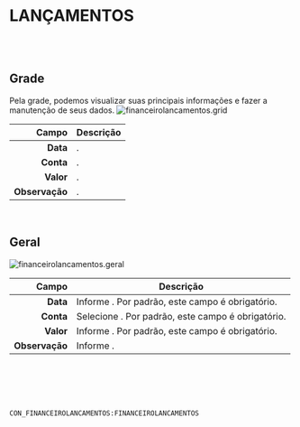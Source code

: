 # LANÇAMENTOS
<br>
<br>

## Grade
Pela grade, podemos visualizar suas principais informações e fazer a manutenção de seus dados.
![financeirolancamentos.grid](https://raw.githubusercontent.com/netforcews/docs-siscom/master/geral/imagens/financeirolancamentos.grid.png)

Campo | Descrição
--:|---
**Data** | .
**Conta** | .
**Valor** | .
**Observação** | .
<br>

## Geral
![financeirolancamentos.geral](https://raw.githubusercontent.com/netforcews/docs-siscom/master/geral/imagens/financeirolancamentos.geral.png)

Campo | Descrição
--:|---
**Data** | Informe . Por padrão, este campo é obrigatório.
**Conta** | Selecione . Por padrão, este campo é obrigatório.
**Valor** | Informe . Por padrão, este campo é obrigatório.
**Observação** | Informe .
<br>
<br>
<br>
<br>

```CON_FINANCEIROLANCAMENTOS:FINANCEIROLANCAMENTOS```
